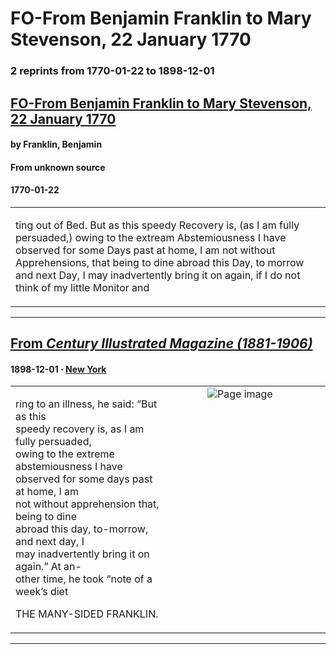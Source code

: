 
# FO-From Benjamin Franklin to Mary Stevenson, 22 January 1770

### 2 reprints from 1770-01-22 to 1898-12-01

## [FO-From Benjamin Franklin to Mary Stevenson, 22 January 1770](https://founders.archives.gov/documents/Franklin/01-17-02-0016)

#### by Franklin, Benjamin

#### From unknown source

#### 1770-01-22

<table style="width: 100%;"><tr><td style="width: 50%">

ting out of Bed. But as this speedy Recovery is, (as I am fully persuaded,) owing to the extream Abstemiousness I have observed for some Days past at home, I am not without Apprehensions, that being to dine abroad this Day, to morrow and next Day, I may inadvertently bring it on again, if I do not think of my little Monitor and
</td></tr></table>

---

## [From _Century Illustrated Magazine (1881-1906)_](https://archive.org/details/sim_century-illustrated-monthly-magazine_1898-12_57_2/page/n136/mode/1up?view=theater)

#### 1898-12-01 &middot; [New York](http://dbpedia.org/resource/New_York_City)

<table style="width: 100%;"><tr><td style="width: 50%">

  
ring to an illness, he said: “But as this  
speedy recovery is, as I am fully persuaded,  
owing to the extreme abstemiousness I have  
observed for some days past at home, I am  
not without apprehension that, being to dine  
abroad this day, to-morrow, and next day, I  
may inadvertently bring it on again.” At an-  
other time, he took “note of a week’s diet  
  
THE MANY-SIDED FRANKLIN.
</td><td style="width: 50%; max-height: 75%; margin: auto; display: block;">
<img alt="Page image" src="https://iiif.archive.org/iiif/sim_century-illustrated-monthly-magazine_1898-12_57_2&#0036;136/pct:12.760000,9.584233,51.600000,15.172786/600,/0/default.jpg"/>
</td>
</tr></table>

---

